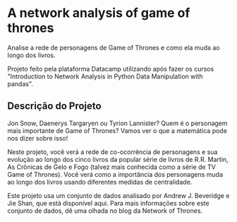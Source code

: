 # A network analysis of game of thrones
Analise a rede de personagens de Game of Thrones e como ela muda ao longo dos livros.


Projeto feito pela plataforma Datacamp utilizando após fazer os cursos "Introduction to Network Analysis in Python
Data Manipulation with pandas".

## Descrição do Projeto
Jon Snow, Daenerys Targaryen ou Tyrion Lannister? Quem é o personagem mais importante de Game of Thrones? Vamos ver o que a matemática pode nos dizer sobre isso!

Neste projeto, você verá a rede de co-ocorrência de personagens e sua evolução ao longo dos cinco livros da popular série de livros de R.R. Martin, As Crônicas de Gelo e Fogo (talvez mais conhecida como a série de TV Game of Thrones). Você verá como a importância dos personagens muda ao longo dos livros usando diferentes medidas de centralidade.

Este projeto usa um conjunto de dados analisado por Andrew J. Beveridge e Jie Shan, que está disponível aqui. Para mais informações sobre este conjunto de dados, dê uma olhada no blog da Network of Thrones.
